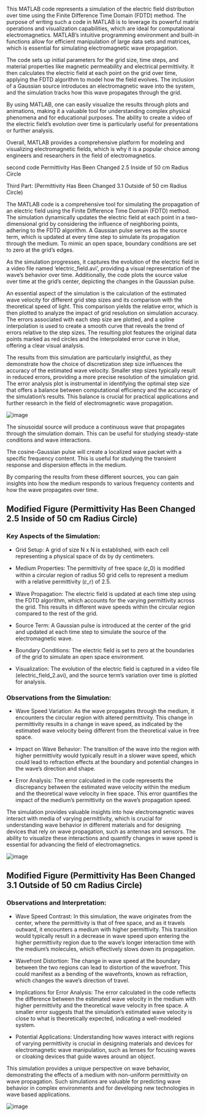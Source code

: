 This MATLAB code represents a simulation of the electric field distribution over time using 
the Finite Difference Time Domain (FDTD) method. The purpose of writing such a code in MATLAB is 
to leverage its powerful matrix operations and visualization capabilities, which are ideal for 
computational electromagnetics. MATLAB’s intuitive programming environment and built-in 
functions allow for efficient manipulation of large data sets and matrices, which is essential for 
simulating electromagnetic wave propagation. 

The code sets up initial parameters for the grid size, time steps, and material properties like 
magnetic permeability and electrical permittivity. It then calculates the electric field at each point on 
the grid over time, applying the FDTD algorithm to model how the field evolves. The inclusion of a 
Gaussian source introduces an electromagnetic wave into the system, and the simulation tracks how 
this wave propagates through the grid. 

By using MATLAB, one can easily visualize the results through plots and animations, making it 
a valuable tool for understanding complex physical phenomena and for educational purposes. The 
ability to create a video of the electric field’s evolution over time is particularly useful for 
presentations or further analysis. 

Overall, MATLAB provides a comprehensive platform for modeling and visualizing 
electromagnetic fields, which is why it is a popular choice among engineers and researchers in the 
field of electromagnetics. 

second code Permittivity Has Been Changed 2.5 Inside of 50 cm Radius Circle

Third Part: (Permittivity Has Been Changed 3.1 Outside of 50 cm Radius Circle) 

The MATLAB code is a comprehensive tool for simulating the propagation of an electric field 
using the Finite Difference Time Domain (FDTD) method. The simulation dynamically updates the 
electric field at each point in a two-dimensional grid by considering the influence of neighboring 
points, adhering to the FDTD algorithm. A Gaussian pulse serves as the source term, which is updated 
at every time step to simulate its propagation through the medium. To mimic an open space, 
boundary conditions are set to zero at the grid’s edges. 

As the simulation progresses, it captures the evolution of the electric field in a video file 
named ‘electric_field.avi’, providing a visual representation of the wave’s behavior over time. 
Additionally, the code plots the source value over time at the grid’s center, depicting the changes in 
the Gaussian pulse. 

An essential aspect of the simulation is the calculation of the estimated wave velocity for 
different grid step sizes and its comparison with the theoretical speed of light. This comparison yields 
the relative error, which is then plotted to analyze the impact of grid resolution on simulation 
accuracy. The errors associated with each step size are plotted, and a spline interpolation is used to 
create a smooth curve that reveals the trend of errors relative to the step sizes. The resulting plot 
features the original data points marked as red circles and the interpolated error curve in blue, 
offering a clear visual analysis. 

The results from this simulation are particularly insightful, as they demonstrate how the 
choice of discretization step size influences the accuracy of the estimated wave velocity. Smaller step 
sizes typically result in reduced errors, providing a more precise resolution of the simulation grid. The 
error analysis plot is instrumental in identifying the optimal step size that offers a balance between 
computational efficiency and the accuracy of the simulation’s results. This balance is crucial for 
practical applications and further research in the field of electromagnetic wave propagation. 

![image](https://github.com/user-attachments/assets/4e16873b-5769-4f79-a73e-f794d46daeb3)

The sinusoidal source will produce a continuous wave that propagates through the 
simulation domain. This can be useful for studying steady-state conditions and wave interactions. 

The cosine-Gaussian pulse will create a localized wave packet with a specific frequency 
content. This is useful for studying the transient response and dispersion effects in the medium. 

By comparing the results from these different sources, you can gain insights into how the 
medium responds to various frequency contents and how the wave propagates over time. 

## Modified Figure (Permittivity Has Been Changed 2.5 Inside of 50 cm Radius Circle) 
### Key Aspects of the Simulation: 
- Grid Setup: A grid of size N x N is established, with each cell representing a physical space 
of dx by dy centimeters. 

- Medium Properties: The permittivity of free space (𝜀_0) is modified within a circular region 
of radius 50 grid cells to represent a medium with a relative permittivity (𝜀_r) of 2.5. 

- Wave Propagation: The electric field is updated at each time step using the FDTD algorithm, 
which accounts for the varying permittivity across the grid. This results in different wave 
speeds within the circular region compared to the rest of the grid. 

- Source Term: A Gaussian pulse is introduced at the center of the grid and updated at each 
time step to simulate the source of the electromagnetic wave. 

- Boundary Conditions: The electric field is set to zero at the boundaries of the grid to 
simulate an open space environment. 

- Visualization: The evolution of the electric field is captured in a video file 
(electric_field_2.avi), and the source term’s variation over time is plotted for 
analysis. 

### Observations from the Simulation: 
- Wave Speed Variation: As the wave propagates through the medium, it encounters the 
circular region with altered permittivity. This change in permittivity results in a change in 
wave speed, as indicated by the estimated wave velocity being different from the theoretical 
value in free space. 

- Impact on Wave Behavior: The transition of the wave into the region with higher 
permittivity would typically result in a slower wave speed, which could lead to refraction 
effects at the boundary and potential changes in the wave’s direction and shape. 

- Error Analysis: The error calculated in the code represents the discrepancy between the 
estimated wave velocity within the medium and the theoretical wave velocity in free space. 
This error quantifies the impact of the medium’s permittivity on the wave’s propagation 
speed. 

The simulation provides valuable insights into how electromagnetic waves interact with 
media of varying permittivity, which is crucial for understanding wave behavior in different materials 
and for designing devices that rely on wave propagation, such as antennas and sensors. The ability to 
visualize these interactions and quantify changes in wave speed is essential for advancing the field of 
electromagnetics. 

![image](https://github.com/user-attachments/assets/41588fbf-445b-455d-a303-769dbca41555)

## Modified Figure (Permittivity Has Been Changed 3.1 Outside of 50 cm Radius Circle) 
### Observations and Interpretation: 
- Wave Speed Contrast: In this simulation, the wave originates from the center, where the 
permittivity is that of free space, and as it travels outward, it encounters a medium with higher 
permittivity. This transition would typically result in a decrease in wave speed upon entering the 
higher permittivity region due to the wave’s longer interaction time with the medium’s 
molecules, which effectively slows down its propagation. 

- Wavefront Distortion: The change in wave speed at the boundary between the two regions can 
lead to distortion of the wavefront. This could manifest as a bending of the wavefronts, known as 
refraction, which changes the wave’s direction of travel. 

- Implications for Error Analysis: The error calculated in the code reflects the difference between 
the estimated wave velocity in the medium with higher permittivity and the theoretical wave 
velocity in free space. A smaller error suggests that the simulation’s estimated wave velocity is 
close to what is theoretically expected, indicating a well-modeled system. 

- Potential Applications: Understanding how waves interact with regions of varying permittivity is 
crucial in designing materials and devices for electromagnetic wave manipulation, such as lenses 
for focusing waves or cloaking devices that guide waves around an object. 

This simulation provides a unique perspective on wave behavior, demonstrating the effects of a 
medium with non-uniform permittivity on wave propagation. Such simulations are valuable for 
predicting wave behavior in complex environments and for developing new technologies in wave
based applications.

![image](https://github.com/user-attachments/assets/661d6403-d5ec-4c73-988f-e0dc3e24b215)
